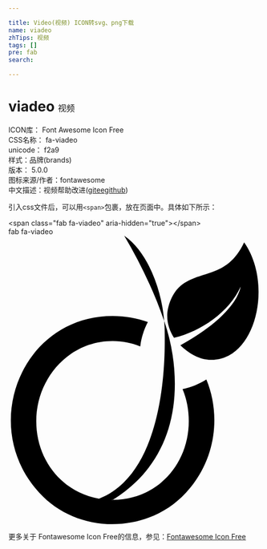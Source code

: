 ```yaml
---

title: Video(视频) ICON转svg、png下载
name: viadeo
zhTips: 视频
tags: []
pre: fab
search: 

---
```


# viadeo  <small style="font-size: 60%;font-weight: 100">视频</small>


<div class="detail-page">
<p>
<span>
ICON库：
<span class="badge-secondary badge">Font Awesome Icon Free</span> 
</span>
<br/>
<span>
CSS名称：
<span class="badge-secondary badge">fa-viadeo</span> 
</span>
<br/>
<span>
unicode：
<span class="badge-secondary badge">f2a9</span> 
<copy-btn content='f2a9' btn-title=""></copy-btn>
<copy-btn :content='String.fromCodePoint(parseInt("f2a9", 16))' btn-title="复制U"></copy-btn>
</span><br/><span>样式：<span class="badge-light badge">品牌(brands)</span></span>
<br/>
<span>
版本：
<span class="badge-secondary badge">5.0.0</span> 
</span>
<br/>
<span>图标来源/作者：<span class="badge-light badge">fontawesome</span></span> 
<br/>
<span class="zh-detail">中文描述：<span class="badge-primary badge">视频</span><span class="help-link"><span>帮助改进</span>(<a href="https://gitee.com/liuwave/icon-helper/edit/master/json/fontawesome/brands/viadeo.json" target="_blank" rel="noopener noreferrer">gitee</a><a href="https://github.com/liuwave/icon-helper/edit/master/json/fontawesome/brands/viadeo.json" target="_blank" rel="noopener noreferrer">github</a></span>)</span><br/>
</p>
</div>
<div class="alert alert-dark">
  <i class="fab fa-viadeo fa-xs"></i>
  <i class="fab fa-viadeo fa-sm"></i>
  <i class="fab fa-viadeo fa-lg"></i>
  <i class="fab fa-viadeo fa-2x"></i>
  <i class="fab fa-viadeo fa-3x"></i>
  <i class="fab fa-viadeo fa-5x"></i>
  <i class="fab fa-viadeo fa-7x"></i>
</div>
<div>
  <p>引入css文件后，可以用<code>&lt;span&gt;</code>包裹，放在页面中。具体如下所示：    
  </p>
  <div class="alert alert-primary" style="font-size: 14px">
    &lt;span class="fab fa-viadeo" aria-hidden="true"&gt;&lt;/span&gt;
    <copy-btn content='<span class="fab fa-viadeo" aria-hidden="true"></span>'></copy-btn>
  </div>
  <div class="alert alert-secondary">
    <i class="fab fa-viadeo"
    style="font-size: 24px"
    aria-hidden="true"></i> fab fa-viadeo
    <copy-btn content="fab fa-viadeo" btn-title="复制图标名称"></copy-btn>
  </div>
</div>
<div id="svg" class="svg-wrap">
<svg xmlns="http://www.w3.org/2000/svg" viewBox="0 0 448 512"><path d="M276.2 150.5v.7C258.3 98.6 233.6 47.8 205.4 0c43.3 29.2 67 100 70.8 150.5zm32.7 121.7c7.6 18.2 11 37.5 11 57 0 77.7-57.8 141-137.8 139.4l3.8-.3c74.2-46.7 109.3-118.6 109.3-205.1 0-38.1-6.5-75.9-18.9-112 1 11.7 1 23.7 1 35.4 0 91.8-18.1 241.6-116.6 280C95 455.2 49.4 398 49.4 329.2c0-75.6 57.4-142.3 135.4-142.3 16.8 0 33.7 3.1 49.1 9.6 1.7-15.1 6.5-29.9 13.4-43.3-19.9-7.2-41.2-10.7-62.5-10.7-161.5 0-238.7 195.9-129.9 313.7 67.9 74.6 192 73.9 259.8 0 56.6-61.3 60.9-142.4 36.4-201-12.7 8-27.1 13.9-42.2 17zM418.1 11.7c-31 66.5-81.3 47.2-115.8 80.1-12.4 12-20.6 34-20.6 50.5 0 14.1 4.5 27.1 12 38.8 47.4-11 98.3-46 118.2-90.7-.7 5.5-4.8 14.4-7.2 19.2-20.3 35.7-64.6 65.6-99.7 84.9 14.8 14.4 33.7 25.8 55 25.8 79 0 110.1-134.6 58.1-208.6z"/></svg>
</div>
<detail full-name='fa-viadeo'></detail>
    
<div><p>更多关于  Fontawesome Icon Free的信息，参见：<a target="_blank" href="https://iconhelper.cn/fontawesome.html">Fontawesome Icon Free</a>
</p></div>

